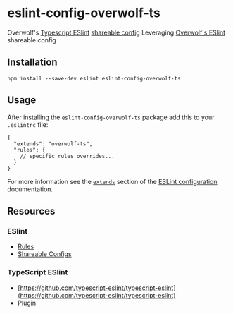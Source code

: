 
# eslint-config-overwolf-ts
Overwolf's [Typescript ESlint](https://github.com/typescript-eslint/typescript-eslint) [shareable config](http://eslint.org/docs/developer-guide/shareable-configs.html)
Leveraging [Overwolf's ESlint](https://github.com/overwolf/eslint-config-overwolf) shareable config  

## Installation
```
npm install --save-dev eslint eslint-config-overwolf-ts
```

## Usage
After installing the `eslint-config-overwolf-ts` package add this to your `.eslintrc` file:
```
{
  "extends": "overwolf-ts",
  "rules": {
    // specific rules overrides...
  }
}
```
For more information see the [`extends`](http://eslint.org/docs/user-guide/configuring#extending-configuration-files) section of the [ESLint configuration](http://eslint.org/docs/user-guide/configuring) documentation.

## Resources
### ESlint
- [Rules](https://eslint.org/docs/rules/)
- [Shareable Configs](https://eslint.org/docs/developer-guide/shareable-configs)

### TypeScript ESlint
- [https://github.com/typescript-eslint/typescript-eslint](https://github.com/typescript-eslint/typescript-eslint)
- [Plugin](https://github.com/typescript-eslint/typescript-eslint/tree/master/packages/eslint-plugin)
